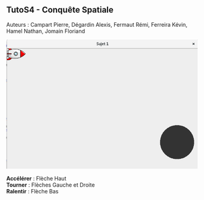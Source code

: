 ## TutoS4 - Conquête Spatiale

Auteurs : Campart Pierre, Dégardin Alexis, Fermaut Rémi, Ferreira Kévin, Hamel Nathan, Jomain Floriand

![alt text](https://github.com/floriandjomain/TutoS4/blob/master/ImageExec.png)

**Accélérer** : Flèche Haut <br/>
**Tourner**   : Flèches Gauche et Droite <br/>
**Ralentir**  : Flèche Bas <br/>
